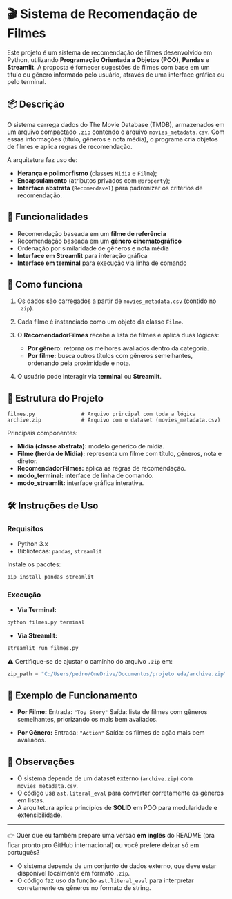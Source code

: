 
# 🎬 Sistema de Recomendação de Filmes

Este projeto é um sistema de recomendação de filmes desenvolvido em Python, utilizando **Programação Orientada a Objetos (POO)**, **Pandas** e **Streamlit**.
A proposta é fornecer sugestões de filmes com base em um título ou gênero informado pelo usuário, através de uma interface gráfica ou pelo terminal.

## 📦 Descrição

O sistema carrega dados do The Movie Database (TMDB), armazenados em um arquivo compactado `.zip` contendo o arquivo `movies_metadata.csv`.
Com essas informações (título, gêneros e nota média), o programa cria objetos de filmes e aplica regras de recomendação.

A arquitetura faz uso de:

* **Herança e polimorfismo** (classes `Midia` e `Filme`);
* **Encapsulamento** (atributos privados com `@property`);
* **Interface abstrata** (`Recomendavel`) para padronizar os critérios de recomendação.

## 🚀 Funcionalidades

* Recomendação baseada em um **filme de referência**
* Recomendação baseada em um **gênero cinematográfico**
* Ordenação por similaridade de gêneros e nota média
* **Interface em Streamlit** para interação gráfica
* **Interface em terminal** para execução via linha de comando

## 🧠 Como funciona

1. Os dados são carregados a partir de `movies_metadata.csv` (contido no `.zip`).
2. Cada filme é instanciado como um objeto da classe `Filme`.
3. O **RecomendadorFilmes** recebe a lista de filmes e aplica duas lógicas:

   * **Por gênero:** retorna os melhores avaliados dentro da categoria.
   * **Por filme:** busca outros títulos com gêneros semelhantes, ordenando pela proximidade e nota.
4. O usuário pode interagir via **terminal** ou **Streamlit**.

## 📁 Estrutura do Projeto

```
filmes.py               # Arquivo principal com toda a lógica
archive.zip             # Arquivo com o dataset (movies_metadata.csv)
```

Principais componentes:

* **Midia (classe abstrata):** modelo genérico de mídia.
* **Filme (herda de Midia):** representa um filme com título, gêneros, nota e diretor.
* **RecomendadorFilmes:** aplica as regras de recomendação.
* **modo\_terminal:** interface de linha de comando.
* **modo\_streamlit:** interface gráfica interativa.

## 🛠️ Instruções de Uso

### Requisitos

* Python 3.x
* Bibliotecas: `pandas`, `streamlit`

Instale os pacotes:

```bash
pip install pandas streamlit
```

### Execução

* **Via Terminal:**

```bash
python filmes.py terminal
```

* **Via Streamlit:**

```bash
streamlit run filmes.py
```

⚠️ Certifique-se de ajustar o caminho do arquivo `.zip` em:

```python
zip_path = "C:/Users/pedro/OneDrive/Documentos/projeto eda/archive.zip"
```

## 📝 Exemplo de Funcionamento

* **Por Filme:**
  Entrada: `"Toy Story"`
  Saída: lista de filmes com gêneros semelhantes, priorizando os mais bem avaliados.

* **Por Gênero:**
  Entrada: `"Action"`
  Saída: os filmes de ação mais bem avaliados.

## 📌 Observações

* O sistema depende de um dataset externo (`archive.zip`) com `movies_metadata.csv`.
* O código usa `ast.literal_eval` para converter corretamente os gêneros em listas.
* A arquitetura aplica princípios de **SOLID** em POO para modularidade e extensibilidade.

---

👉 Quer que eu também prepare uma versão **em inglês** do README (pra ficar pronto pro GitHub internacional) ou você prefere deixar só em português?


* O sistema depende de um conjunto de dados externo, que deve estar disponível localmente em formato `.zip`.
* O código faz uso da função `ast.literal_eval` para interpretar corretamente os gêneros no formato de string.

